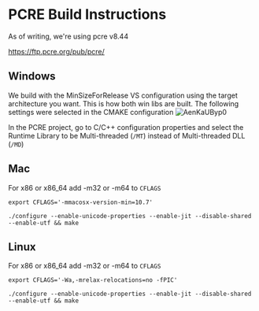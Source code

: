 # PCRE Build Instructions
As of writing, we're using pcre v8.44

https://ftp.pcre.org/pub/pcre/

## Windows
We build with the MinSizeForRelease VS configuration using the target architecture you want. This is how both win libs are built. The following settings were selected in the CMAKE configuration
![AenKaUByp0](https://user-images.githubusercontent.com/11095737/87211804-10db1200-c2d0-11ea-85d9-ede4ba177de1.png)

In the PCRE project, go to C/C++ configuration properties and select the Runtime Library to be Multi-threaded (`/MT`) instead of Multi-threaded DLL (`/MD`)

## Mac
For x86 or x86_64 add -m32 or -m64 to `CFLAGS`

`export CFLAGS='-mmacosx-version-min=10.7'`

`./configure --enable-unicode-properties --enable-jit --disable-shared --enable-utf && make`

## Linux
For x86 or x86_64 add -m32 or -m64 to `CFLAGS`

`export CFLAGS='-Wa,-mrelax-relocations=no -fPIC'`

`./configure --enable-unicode-properties --enable-jit --disable-shared --enable-utf && make`
